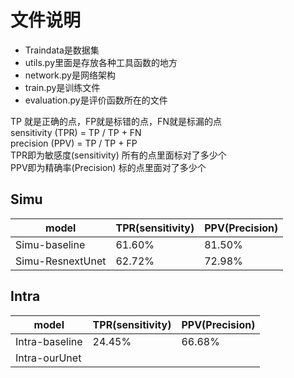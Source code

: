 # 文件说明
- Traindata是数据集
- utils.py里面是存放各种工具函数的地方
- network.py是网络架构 
- train.py是训练文件
- evaluation.py是评价函数所在的文件

TP 就是正确的点，FP就是标错的点，FN就是标漏的点  
sensitivity (TPR) = TP / TP + FN  
precision (PPV) = TP / TP + FP  
TPR即为敏感度(sensitivity) 所有的点里面标对了多少个  
PPV即为精确率(Precision) 标的点里面对了多少个  


## Simu
|  model         |  TPR(sensitivity)  |  PPV(Precision)    |
|  ----          | ----  | ----    |
| Simu-baseline  | 61.60% |  81.50%  |
| Simu-ResnextUnet   |  62.72%     |   72.98%      |


## Intra
|  model         |  TPR(sensitivity)  |  PPV(Precision)    |
|  ----          | ----  | ----    |
| Intra-baseline | 24.45% |  66.68%  |
| Intra-ourUnet  |       |         |

